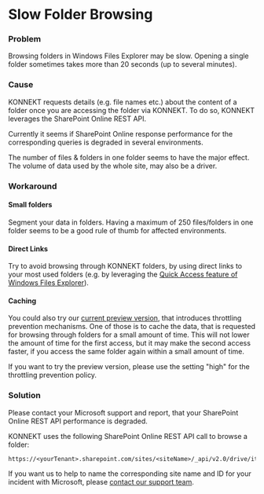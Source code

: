 # Slow Folder Browsing

### Problem

Browsing folders in Windows Files Explorer may be slow. Opening a single folder sometimes takes more than 20 seconds (up to several minutes).

### Cause

KONNEKT requests details (e.g. file names etc.) about the content of a folder once you are accessing the folder via KONNEKT. To do so, KONNEKT leverages the SharePoint Online REST API.

Currently it seems if SharePoint Online response performance for the corresponding queries is degraded in several environments.

The number of files & folders in one folder seems to have the major effect. The volume of data used by the whole site, may also be a driver.

### Workaround&#x20;

#### Small folders

Segment your data in folders. Having a maximum of 250 files/folders in one folder seems to be a good rule of thumb for affected environments.

#### Direct Links

Try to avoid browsing through KONNEKT folders, by using direct links to your most used folders (e.g. by leveraging the [Quick Access feature of Windows Files Explorer](https://support.microsoft.com/en-us/windows/pin-remove-and-customize-in-quick-access-7344ff13-bdf4-9f40-7f76-0b1092d2495b)).

#### Caching

You could also try our [current preview version](https://docs.konnekt.io/changelog#2.1.4-preview-for-v2.2-published-2022-09-19), that introduces throttling prevention mechanisms. One of those is to cache the data, that is requested for browsing through folders for a small amount of time. This will not lower the amount of time for the first access, but it may make the second access faster, if you access the same folder again within a small amount of time.

If you want to try the preview version, please use the setting "high" for the throttling prevention policy.

### Solution

Please contact your Microsoft support and report, that your SharePoint Online REST API performance is degraded.

KONNEKT uses the following SharePoint Online REST API call to browse a folder:

```
https://<yourTenant>.sharepoint.com/sites/<siteName>/_api/v2.0/drive/items/<ID>/children
```

If you want us to help to name the corresponding site name and ID for your incident with Microsoft, please [contact our support team](https://www.konnekt.io/help/).
